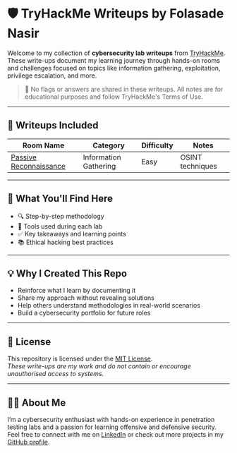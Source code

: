 # 🛡️ TryHackMe Writeups by Folasade Nasir

Welcome to my collection of **cybersecurity lab writeups** from [TryHackMe](https://tryhackme.com). These write-ups document my learning journey through hands-on rooms and challenges focused on topics like information gathering, exploitation, privilege escalation, and more.

> 🚨 No flags or answers are shared in these writeups. All notes are for educational purposes and follow TryHackMe's Terms of Use.

---

## 📁 Writeups Included

| Room Name | Category | Difficulty | Notes |
|----------|-----------|------------|-------|
| [Passive Reconnaissance](./passive-reconnaissance/README.md) | Information Gathering | Easy | OSINT techniques |

---

## 🎯 What You'll Find Here

- 🔍 Step-by-step methodology
- 🧰 Tools used during each lab
- ✅ Key takeaways and learning points
- 📚 Ethical hacking best practices

---

## 💡 Why I Created This Repo

- Reinforce what I learn by documenting it
- Share my approach without revealing solutions
- Help others understand methodologies in real-world scenarios
- Build a cybersecurity portfolio for future roles

---

## 📜 License

This repository is licensed under the [MIT License](LICENSE).  
*These write-ups are my work and do not contain or encourage unauthorised access to systems.*

---

## 🙋‍♂️ About Me

I’m a cybersecurity enthusiast with hands-on experience in penetration testing labs and a passion for learning offensive and defensive security.  
Feel free to connect with me on [LinkedIn](https://linkedin.com/in/folasade-nasir) or check out more projects in my [GitHub profile](https://github.com/cybershade-sudo).

